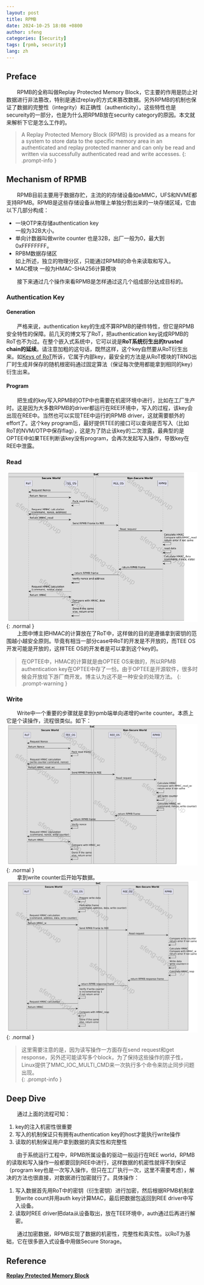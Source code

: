 ```yaml
---
layout: post
title: RPMB
date: 2024-10-25 18:08 +0800
author: sfeng
categories: [Security]
tags: [rpmb, security]
lang: zh
---
```


## Preface
&emsp;&emsp;RPMB的全称叫做Replay Protected Memory Block，它主要的作用是防止对数据进行非法篡改，特别是通过replay的方式来篡改数据。另外RPMB的机制也保证了数据的完整性（integrity）和正确性（authenticity）。这些特性也是secureity的一部分，也是为什么把RPMB放在security category的原因。本文就来解析下它是怎么工作的。  

> A Replay Protected Memory Block (RPMB) is provided as a means for a system to store data to the specific memory area in an authenticated and replay protected manner and can only be read and written via successfully authenticated read and write accesses.
{: .prompt-info }  

## Mechanism of RPMB
&emsp;&emsp;RPMB目前主要用于数据存贮，主流的的存储设备如eMMC，UFS和NVME都支持RPMB。RPMB是这些存储设备从物理上单独分割出来的一块存储区域，它由以下几部分构成：  
- 一块OTP来存储authentication key  
  一般为32B大小。  
- 单向计数器叫做write counter 
  也是32B，出厂一般为0，最大到0xFFFFFFFF。  
- RPBM数据存储区  
  如上所述，独立的物理分区，只能通过RPMB的命令来读取和写入。  
- MAC模块
  一般为HMAC-SHA256计算模块  

&emsp;&emsp;接下来通过几个操作来看RPMB是怎样通过这几个组成部分达成目标的。  
### Authentication Key
#### Generation
&emsp;&emsp;严格来说，authentication key的生成不算RPMB的硬件特性，但它是RPMB安全特性的保障。前几天的博文写了RoT，把authentication key说成RPMB的RoT也不为过。在整个嵌入式系统中，它可以说是**RoT系统衍生出的trusted chain的延续**。请注意加粗的这句话，既然这样，这个key自然要从RoT衍生出来。如[Keys of RoT](https://sfeng-daydayup.github.io/posts/root-of-trust/#keys-of-rot)所诉，它属于内部key，最安全的方法是从RoT模块的TRNG出厂时生成并保存的随机根密码通过固定算法（保证每次使用都能拿到相同的key）衍生出来。  

#### Program
&emsp;&emsp;把生成的key写入RPMB的OTP中也需要在机密环境中进行，比如在工厂生产时。这是因为大多数RPMB的driver都运行在REE环境中，写入的过程，该key会出现在REE中。当然也可以实现TEE中运行的RPMB driver，这就需要额外的effort了。这个key program后，最好提供TEE的接口可以查询是否写入（比如RoT的NVM/OTP中保存flag），这是为了防止该key的二次泄露，最典型的是OPTEE中如果TEE判断该key没有program，会再次发起写入操作，导致key在REE中泄露。  

### Read
![rot](/assets/img/rpmb_r.png){: .normal }   
&emsp;&emsp;上图中博主把HMAC的计算放在了RoT中，这样做的目的是遵循拿到密钥的范围越小越安全原则。毕竟有相当一部分case中RoT的开发是不开放的，而TEE OS开发可能是开放的，这样TEE OS的开发者是可以拿到这个key的。  
> 在OPTEE中，HMAC的计算就是由OPTEE OS来做的，所以RPMB authentication key在OPTEE中存了一份。由于OPTEE是开源软件，很多时候会开放给下游厂商开发。博主认为这不是一种安全的处理方法。
{: .prompt-warning }  

### Write
&emsp;&emsp;Write中一个重要的步骤就是拿到rpmb端单向递增的write counter。本质上它是个读操作，流程很类似。如下：  
![rot](/assets/img/rpmb_wc.png){: .normal }   
&emsp;&emsp;拿到write counter后开始写数据。  
![rot](/assets/img/rpmb_w.png){: .normal }   

> 这里需要注意的是，因为读写操作一方面存在send request和get response，另外还可能读写多个block，为了保持这些操作的原子性，Linux提供了MMC_IOC_MULTI_CMD来一次执行多个命令来防止同步问题出现。  
{: .prompt-info }  

## Deep Dive
&emsp;&emsp;通过上面的流程可知：  
1. key的注入机密性很重要
2. 写入的机制保证只有拥有authentication key的host才能执行write操作
3. 读取的机制保证用户拿到数据的真实性和完整性

&emsp;&emsp;由于系统运行工程中，RPMB所属设备的驱动一般运行在REE world，RPMB的读取和写入操作一般都要回到REE中进行，这样数据的机密性就得不到保证（program key也是一次写入操作，但只在工厂执行一次，这里不需要考虑），解决的方法也很直接，对数据进行加密就行了。具体操作：  
1. 写入数据首先用RoT中的密钥（衍生密钥）进行加密，然后根据RPMB机制拿到write count并用auth key计算MAC，最后把数据包返回到REE driver中写入设备。  
2. 读取时REE driver把data从设备取出，放在TEE环境中，auth通过后再进行解密。  

&emsp;&emsp;通过加密数据，RPMB实现了数据的机密性，完整性和真实性。以RoT为基础，它在很多嵌入式设备中用做Secure Storage。  

## Reference
[**Replay Protected Memory Block**](https://en.wikipedia.org/wiki/Replay_Protected_Memory_Block)  